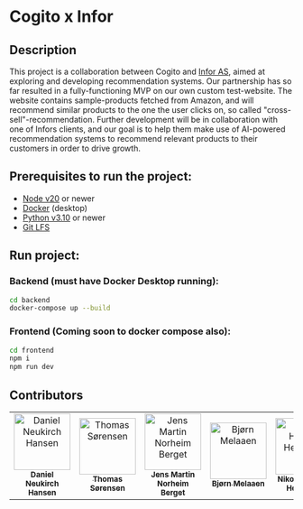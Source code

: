 # Cogito x Infor

## Description

This project is a collaboration between Cogito and [Infor AS](https://www.infor.com/nordics), aimed at exploring and developing recommendation systems. Our partnership has so far resulted in a fully-functioning MVP on our own custom test-website. The website contains sample-products fetched from Amazon, and will recommend similar products to the one the user clicks on, so called "cross-sell"-recommendation. Further development will be in collaboration with one of Infors clients, and our goal is to help them make use of AI-powered recommendation systems to recommend relevant products to their customers in order to drive growth.

## Prerequisites to run the project:

- [Node v20](https://nodejs.org/en) or newer
- [Docker](https://www.docker.com/products/docker-desktop/) (desktop)
- [Python v3.10](https://www.python.org/downloads/) or newer
- [Git LFS](https://git-lfs.com)

## Run project:

### Backend (must have Docker Desktop running):

```bash
cd backend
docker-compose up --build
```

### Frontend (Coming soon to docker compose also):

```bash
cd frontend
npm i
npm run dev
```

## Contributors

<table align="center">
  <tr>
    <td align="center">
        <a href="https://github.com/Spiderpig02">
            <img src="https://github.com/Spiderpig02.png?size=100" width="100px;" alt="Daniel Neukirch Hansen"/><br />
            <sub><b>Daniel Neukirch Hansen</b></sub>
        </a>
    </td>
    <td align="center">
        <a href="https://github.com/thomsoren">
            <img src="https://github.com/thomsoren.png?size=100" width="100px;" alt="Thomas Sørensen"/><br />
            <sub><b>Thomas Sørensen</b></sub>
        </a>
    <td align="center">
        <a href="https://github.com/jmnorheim">
            <img src="https://github.com/jmnorheim.png?size=100" width="100px;" alt="Jens Martin Norheim Berget"/><br />
            <sub><b>Jens Martin Norheim Berget</b></sub>
        </a>
    <td align="center">
        <a href="https://github.com/bjorneme">
            <img src="https://github.com/bjorneme.png?size=100" width="100px;" alt="Bjørn Melaaen"/><br />
            <sub><b>Bjørn Melaaen</b></sub>
        </a>
    <td align="center">
        <a href="https://github.com/NikolaiHelleseth">
            <img src="https://github.com/NikolaiHelleseth.png?size=100" width="100px;" alt="Nikolai Helgås Helleseth"/><br />
            <sub><b>Nikolai Helgås Helleseth</b></sub>
        </a>
    <td align="center">
        <a href="https://github.com/09august">
            <img src="https://github.com/09august.png?size=100" width="100px;" alt="August Myhre"/><br />
            <sub><b>August Myhre</b></sub>
        </a>
    <td align="center">
        <a href="https://github.com/HamidOAI">
            <img src="https://github.com/HamidOAI.png?size=100" width="100px;" alt="Hamid"/><br />
            <sub><b>Hamid</b></sub>
        </a>
    <td align="center">
        <a href="https://github.com/Vebjorn999999999999999">
            <img src="https://github.com/Vebjorn999999999999999.png?size=100" width="100px;" alt="Vebjørn Kittelsen Bergh"/><br />
            <sub><b>Vebjørn Kittelsen Bergh</b></sub>
        </a>
    <td align="center">
        <a href="https://github.com/abdihake">
            <img src="https://github.com/abdihake.png?size=100" width="100px;" alt="Abdihakim Elmi"/><br />
            <sub><b>Abdihakim Elmi</b></sub>
        </a>
    </td>
  </tr>
</table>
